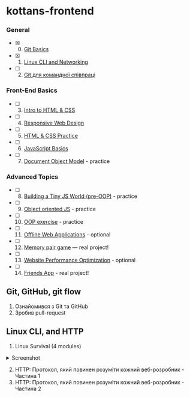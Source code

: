 # kottans-frontend

### General
- [x] 0. [Git Basics](tasks/git-intro.md)
- [x] 1. [Linux CLI and Networking](tasks/linux-cli-http.md)
- [ ] 2. [Git для командної співпраці](tasks/git-collaboration.md)

### Front-End Basics
- [ ] 3. [Intro to HTML & CSS](tasks/html-css-intro.md)
- [ ] 4. [Responsive Web Design](tasks/html-css-responsive.md)
- [ ] 5. [HTML & CSS Practice](tasks/html-css-popup.md)
- [ ] 6. [JavaScript Basics](tasks/js-basics.md)
- [ ] 7. [Document Object Model](tasks/js-dom.md) - practice

### Advanced Topics
- [ ] 8. [Building a Tiny JS World (pre-OOP)](tasks/js-pre-oop.md) - practice
- [ ] 9. [Object oriented JS](tasks/js-oop.md) - practice
- [ ] 10. [OOP exercise](tasks/js-post-oop.md) - practice
- [ ] 11. [Offline Web Applications](tasks/app-design-offline.md) - optional
- [ ] 12. [Memory pair game](tasks/memory-pair-game.md) — real project!
- [ ] 13. [Website Performance Optimization](tasks/app-design-performance.md) - optional
- [ ] 14. [Friends App](tasks/friends-app.md) - real project!



## Git, GitHub, git flow 

1. Ознайомився з Git та GitHub
2. Зробив pull-request



## Linux CLI, and HTTP

1. Linux Survival (4 modules)

<details>
  <summary>Screenshot</summary>
  
  ![Screenshot](https://github.com/vl-shevchenko/kottans-frontend/blob/main/quiz_linux/linux1.JPG)
  ![Screenshot](https://github.com/vl-shevchenko/kottans-frontend/blob/main/quiz_linux/linux2.JPG)
  ![Screenshot](https://github.com/vl-shevchenko/kottans-frontend/blob/main/quiz_linux/linux3.JPG)
  ![Screenshot](https://github.com/vl-shevchenko/kottans-frontend/blob/main/quiz_linux/linux4.JPG)
  
 </details>
  

2. HTTP: Протокол, який повинен розуміти кожний веб-розробник - Частина 1
3. HTTP: Протокол, який повинен розуміти кожний веб-розробник - Частина 2

